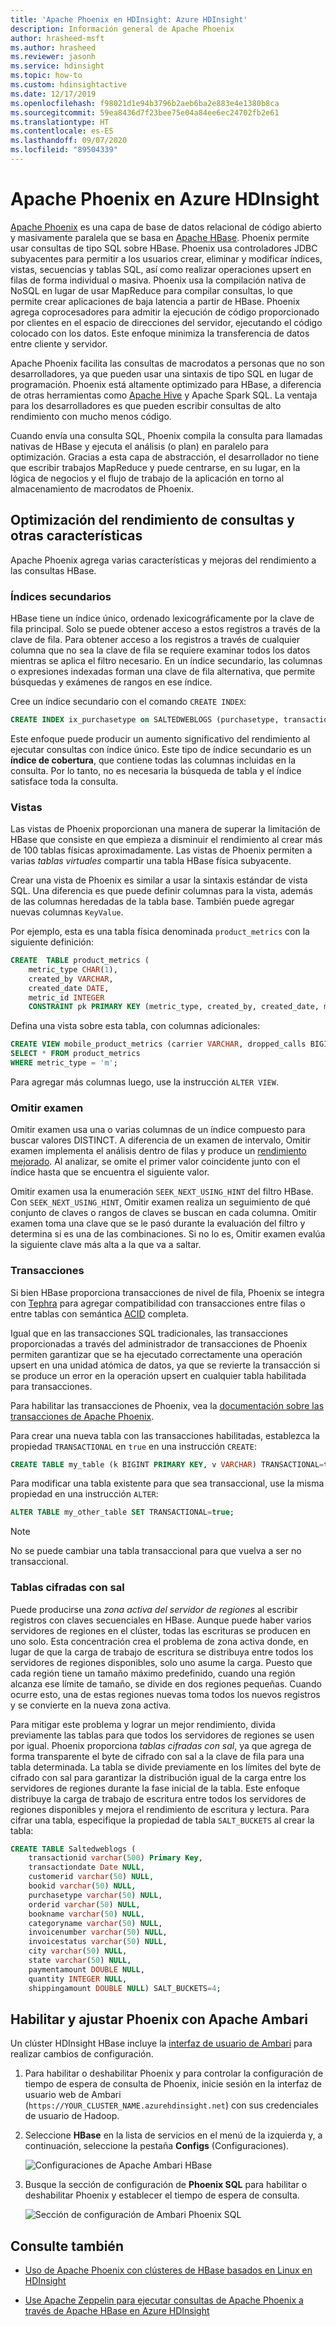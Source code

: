 ```yaml
---
title: 'Apache Phoenix en HDInsight: Azure HDInsight'
description: Información general de Apache Phoenix
author: hrasheed-msft
ms.author: hrasheed
ms.reviewer: jasonh
ms.service: hdinsight
ms.topic: how-to
ms.custom: hdinsightactive
ms.date: 12/17/2019
ms.openlocfilehash: f98021d1e94b3796b2aeb6ba2e883e4e1380b8ca
ms.sourcegitcommit: 59ea8436d7f23bee75e04a84ee6ec24702fb2e61
ms.translationtype: HT
ms.contentlocale: es-ES
ms.lasthandoff: 09/07/2020
ms.locfileid: "89504339"
---
```

# <a name="apache-phoenix-in-azure-hdinsight"></a>Apache Phoenix en Azure HDInsight

[Apache Phoenix](https://phoenix.apache.org/) es una capa de base de datos relacional de código abierto y masivamente paralela que se basa en [Apache HBase](hbase/apache-hbase-overview.md). Phoenix permite usar consultas de tipo SQL sobre HBase. Phoenix usa controladores JDBC subyacentes para permitir a los usuarios crear, eliminar y modificar índices, vistas, secuencias y tablas SQL, así como realizar operaciones upsert en filas de forma individual o masiva. Phoenix usa la compilación nativa de NoSQL en lugar de usar MapReduce para compilar consultas, lo que permite crear aplicaciones de baja latencia a partir de HBase. Phoenix agrega coprocesadores para admitir la ejecución de código proporcionado por clientes en el espacio de direcciones del servidor, ejecutando el código colocado con los datos. Este enfoque minimiza la transferencia de datos entre cliente y servidor.

Apache Phoenix facilita las consultas de macrodatos a personas que no son desarrolladores, ya que pueden usar una sintaxis de tipo SQL en lugar de programación. Phoenix está altamente optimizado para HBase, a diferencia de otras herramientas como [Apache Hive](hadoop/hdinsight-use-hive.md) y Apache Spark SQL. La ventaja para los desarrolladores es que pueden escribir consultas de alto rendimiento con mucho menos código.

Cuando envía una consulta SQL, Phoenix compila la consulta para llamadas nativas de HBase y ejecuta el análisis (o plan) en paralelo para optimización. Gracias a esta capa de abstracción, el desarrollador no tiene que escribir trabajos MapReduce y puede centrarse, en su lugar, en la lógica de negocios y el flujo de trabajo de la aplicación en torno al almacenamiento de macrodatos de Phoenix.

## <a name="query-performance-optimization-and-other-features"></a>Optimización del rendimiento de consultas y otras características

Apache Phoenix agrega varias características y mejoras del rendimiento a las consultas HBase.

### <a name="secondary-indexes"></a>Índices secundarios

HBase tiene un índice único, ordenado lexicográficamente por la clave de fila principal. Solo se puede obtener acceso a estos registros a través de la clave de fila. Para obtener acceso a los registros a través de cualquier columna que no sea la clave de fila se requiere examinar todos los datos mientras se aplica el filtro necesario. En un índice secundario, las columnas o expresiones indexadas forman una clave de fila alternativa, que permite búsquedas y exámenes de rangos en ese índice.

Cree un índice secundario con el comando `CREATE INDEX`:

```sql
CREATE INDEX ix_purchasetype on SALTEDWEBLOGS (purchasetype, transactiondate) INCLUDE (bookname, quantity);
```

Este enfoque puede producir un aumento significativo del rendimiento al ejecutar consultas con índice único. Este tipo de índice secundario es un **índice de cobertura**, que contiene todas las columnas incluidas en la consulta. Por lo tanto, no es necesaria la búsqueda de tabla y el índice satisface toda la consulta.

### <a name="views"></a>Vistas

Las vistas de Phoenix proporcionan una manera de superar la limitación de HBase que consiste en que empieza a disminuir el rendimiento al crear más de 100 tablas físicas aproximadamente. Las vistas de Phoenix permiten a varias *tablas virtuales* compartir una tabla HBase física subyacente.

Crear una vista de Phoenix es similar a usar la sintaxis estándar de vista SQL. Una diferencia es que puede definir columnas para la vista, además de las columnas heredadas de la tabla base. También puede agregar nuevas columnas `KeyValue`.

Por ejemplo, esta es una tabla física denominada `product_metrics` con la siguiente definición:

```sql
CREATE  TABLE product_metrics (
    metric_type CHAR(1),
    created_by VARCHAR,
    created_date DATE,
    metric_id INTEGER
    CONSTRAINT pk PRIMARY KEY (metric_type, created_by, created_date, metric_id));
```

Defina una vista sobre esta tabla, con columnas adicionales:

```sql
CREATE VIEW mobile_product_metrics (carrier VARCHAR, dropped_calls BIGINT) AS
SELECT * FROM product_metrics
WHERE metric_type = 'm';
```

Para agregar más columnas luego, use la instrucción `ALTER VIEW`.

### <a name="skip-scan"></a>Omitir examen

Omitir examen usa una o varias columnas de un índice compuesto para buscar valores DISTINCT. A diferencia de un examen de intervalo, Omitir examen implementa el análisis dentro de filas y produce un [rendimiento mejorado](https://phoenix.apache.org/performance.html#Skip-Scan). Al analizar, se omite el primer valor coincidente junto con el índice hasta que se encuentra el siguiente valor.

Omitir examen usa la enumeración `SEEK_NEXT_USING_HINT` del filtro HBase. Con `SEEK_NEXT_USING_HINT`, Omitir examen realiza un seguimiento de qué conjunto de claves o rangos de claves se buscan en cada columna. Omitir examen toma una clave que se le pasó durante la evaluación del filtro y determina si es una de las combinaciones. Si no lo es, Omitir examen evalúa la siguiente clave más alta a la que va a saltar.

### <a name="transactions"></a>Transacciones

Si bien HBase proporciona transacciones de nivel de fila, Phoenix se integra con [Tephra](https://tephra.io/) para agregar compatibilidad con transacciones entre filas o entre tablas con semántica [ACID](https://en.wikipedia.org/wiki/ACID) completa.

Igual que en las transacciones SQL tradicionales, las transacciones proporcionadas a través del administrador de transacciones de Phoenix permiten garantizar que se ha ejecutado correctamente una operación upsert en una unidad atómica de datos, ya que se revierte la transacción si se produce un error en la operación upsert en cualquier tabla habilitada para transacciones.

Para habilitar las transacciones de Phoenix, vea la [documentación sobre las transacciones de Apache Phoenix](https://phoenix.apache.org/transactions.html).

Para crear una nueva tabla con las transacciones habilitadas, establezca la propiedad `TRANSACTIONAL` en `true` en una instrucción `CREATE`:

```sql
CREATE TABLE my_table (k BIGINT PRIMARY KEY, v VARCHAR) TRANSACTIONAL=true;
```

Para modificar una tabla existente para que sea transaccional, use la misma propiedad en una instrucción `ALTER`:

```sql
ALTER TABLE my_other_table SET TRANSACTIONAL=true;
```

> [!NOTE]  
> No se puede cambiar una tabla transaccional para que vuelva a ser no transaccional.

### <a name="salted-tables"></a>Tablas cifradas con sal

Puede producirse una *zona activa del servidor de regiones* al escribir registros con claves secuenciales en HBase. Aunque puede haber varios servidores de regiones en el clúster, todas las escrituras se producen en uno solo. Esta concentración crea el problema de zona activa donde, en lugar de que la carga de trabajo de escritura se distribuya entre todos los servidores de regiones disponibles, solo uno asume la carga. Puesto que cada región tiene un tamaño máximo predefinido, cuando una región alcanza ese límite de tamaño, se divide en dos regiones pequeñas. Cuando ocurre esto, una de estas regiones nuevas toma todos los nuevos registros y se convierte en la nueva zona activa.

Para mitigar este problema y lograr un mejor rendimiento, divida previamente las tablas para que todos los servidores de regiones se usen por igual. Phoenix proporciona *tablas cifradas con sal*, ya que agrega de forma transparente el byte de cifrado con sal a la clave de fila para una tabla determinada. La tabla se divide previamente en los límites del byte de cifrado con sal para garantizar la distribución igual de la carga entre los servidores de regiones durante la fase inicial de la tabla. Este enfoque distribuye la carga de trabajo de escritura entre todos los servidores de regiones disponibles y mejora el rendimiento de escritura y lectura. Para cifrar una tabla, especifique la propiedad de tabla `SALT_BUCKETS` al crear la tabla:

```sql
CREATE TABLE Saltedweblogs (
    transactionid varchar(500) Primary Key,
    transactiondate Date NULL,
    customerid varchar(50) NULL,
    bookid varchar(50) NULL,
    purchasetype varchar(50) NULL,
    orderid varchar(50) NULL,
    bookname varchar(50) NULL,
    categoryname varchar(50) NULL,
    invoicenumber varchar(50) NULL,
    invoicestatus varchar(50) NULL,
    city varchar(50) NULL,
    state varchar(50) NULL,
    paymentamount DOUBLE NULL,
    quantity INTEGER NULL,
    shippingamount DOUBLE NULL) SALT_BUCKETS=4;
```

## <a name="enable-and-tune-phoenix-with-apache-ambari"></a>Habilitar y ajustar Phoenix con Apache Ambari

Un clúster HDInsight HBase incluye la [interfaz de usuario de Ambari](hdinsight-hadoop-manage-ambari.md) para realizar cambios de configuración.

1. Para habilitar o deshabilitar Phoenix y para controlar la configuración de tiempo de espera de consulta de Phoenix, inicie sesión en la interfaz de usuario web de Ambari (`https://YOUR_CLUSTER_NAME.azurehdinsight.net`) con sus credenciales de usuario de Hadoop.

2. Seleccione **HBase** en la lista de servicios en el menú de la izquierda y, a continuación, seleccione la pestaña **Configs** (Configuraciones).

    ![Configuraciones de Apache Ambari HBase](./media/hdinsight-phoenix-in-hdinsight/ambari-hbase-config1.png)

3. Busque la sección de configuración de **Phoenix SQL** para habilitar o deshabilitar Phoenix y establecer el tiempo de espera de consulta.

    ![Sección de configuración de Ambari Phoenix SQL](./media/hdinsight-phoenix-in-hdinsight/apache-ambari-phoenix.png)

## <a name="see-also"></a>Consulte también

* [Uso de Apache Phoenix con clústeres de HBase basados en Linux en HDInsight](hbase/apache-hbase-query-with-phoenix.md)

* [Use Apache Zeppelin para ejecutar consultas de Apache Phoenix a través de Apache HBase en Azure HDInsight](./hbase/apache-hbase-phoenix-zeppelin.md)
